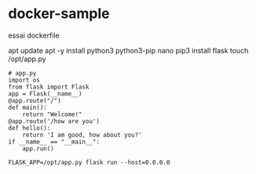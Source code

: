 # docker-sample
essai dockerfile

apt update
apt -y install python3 python3-pip nano
pip3 install flask
touch /opt/app.py

```
# app.py
import os
from flask import Flask
app = Flask(__name__)
@app.route("/")
def main():
    return "Welcome!"
@app.route('/how are you')
def hello():
    return 'I am good, how about you?'
if __name__ == "__main__":
    app.run()
```

```
FLASK_APP=/opt/app.py flask run --host=0.0.0.0
```
